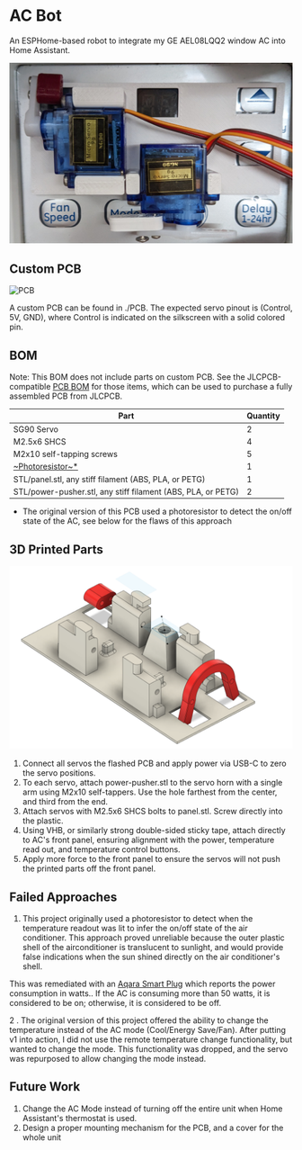 # AC Bot
An ESPHome-based robot to integrate my GE AEL08LQQ2 window AC into Home Assistant.


![ACbot installed in place](Images/acbot.jpg)

## Custom PCB
![PCB](Images/pcb.png)

A custom PCB can be found in ./PCB. The expected servo pinout is (Control, 5V, GND),
where Control is indicated on the silkscreen with a solid colored pin.

## BOM

Note: This BOM does not include parts on custom PCB. See the JLCPCB-compatible
[PCB BOM](PCB/jlcpcb/production_files/BOM-esp.csv) for those items, which can
be used to purchase a fully assembled PCB from JLCPCB.

| Part                                                             | Quantity |
| ---------------------------------------------------------------- | -------- |
| SG90 Servo                                                       | 2        |
| M2.5x6 SHCS                                                      | 4        |
| M2x10 self-tapping screws                                        | 5        |
| [~Photoresistor~*](https://www.amazon.com/gp/product/B01N7V536K) | 1        |
| STL/panel.stl, any stiff filament (ABS, PLA, or PETG)            | 1        |
| STL/power-pusher.stl, any stiff filament (ABS, PLA, or PETG)     | 2        |

* The original version of this PCB used a photoresistor to detect the on/off
state of the AC, see below for the flaws of this approach

## 3D Printed Parts
![3d model](Images/fusion.png)

1. Connect all servos the flashed PCB and apply power via USB-C to zero the
servo positions.
2. To each servo, attach power-pusher.stl to the servo horn with a single arm
using M2x10 self-tappers. Use the hole farthest from the center, and third from
the end.
3. Attach servos with M2.5x6 SHCS bolts to panel.stl. Screw directly into the
plastic.
4. Using VHB, or similarly strong double-sided sticky tape, attach directly to
AC's front panel, ensuring alignment with the power, temperature read out, and
temperature control buttons.
5. Apply more force to the front panel to ensure the servos will not push
the printed parts off the front panel.

## Failed Approaches
1. This project originally used a photoresistor to detect when the temperature
readout was lit to infer the on/off state of the air conditioner. This approach
proved unreliable because the outer plastic shell of the airconditioner is
translucent to sunlight, and would provide false indications when the sun
shined directly on the air conditioner's shell.

This was remediated with an [Aqara Smart Plug](https://www.amazon.com/gp/product/B07CJ2MM6Z)
which reports the power consumption in watts.. If the AC is consuming more than
50 watts, it is considered to be on; otherwise, it is considered to be off.

2 . The original version of this project offered the ability to change the
temperature instead of the AC mode (Cool/Energy Save/Fan). After putting v1
into action, I did not use the remote temperature change functionality, but
wanted to change the mode. This functionality was dropped, and the servo was
repurposed to allow changing the mode instead.

## Future Work
1. Change the AC Mode instead of turning off the entire unit when Home
Assistant's thermostat is used.
2. Design a proper mounting mechanism for the PCB, and a cover for the whole
unit
